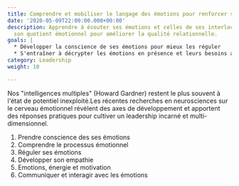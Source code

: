 ```yaml
---
title: Comprendre et mobiliser le langage des émotions pour renforcer son leadership
date: '2020-05-09T22:00:00.000+00:00'
description: Apprendre à écouter ses émotions et celles de ses interlocuteurs. Augmenter
  son quotient émotionnel pour améliorer la qualité relationnelle.
goals: |
  * Développer la conscience de ses émotions pour mieux les réguler
  * S'entraîner à décrypter les émotions en présence et leurs besoins associés pour gagner en souplesse et en fluidité dans ses interactions
category: Leadership
weight: 10

---
```

Nos "intelligences multiples" (Howard Gardner) restent le plus souvent à l'état de potentiel inexploité.Les récentes recherches en neurosciences sur le cerveau émotionnel révèlent des axes de développement et apportent des réponses pratiques pour cultiver un leadership incarné et multi-dimensionnel.

1. Prendre conscience des ses émotions
2. Comprendre le processus émotionnel
3. Réguler ses émotions
4. Développer son empathie
5. Emotions, énergie et motivation
6. Communiquer et interagir avec les émotions
